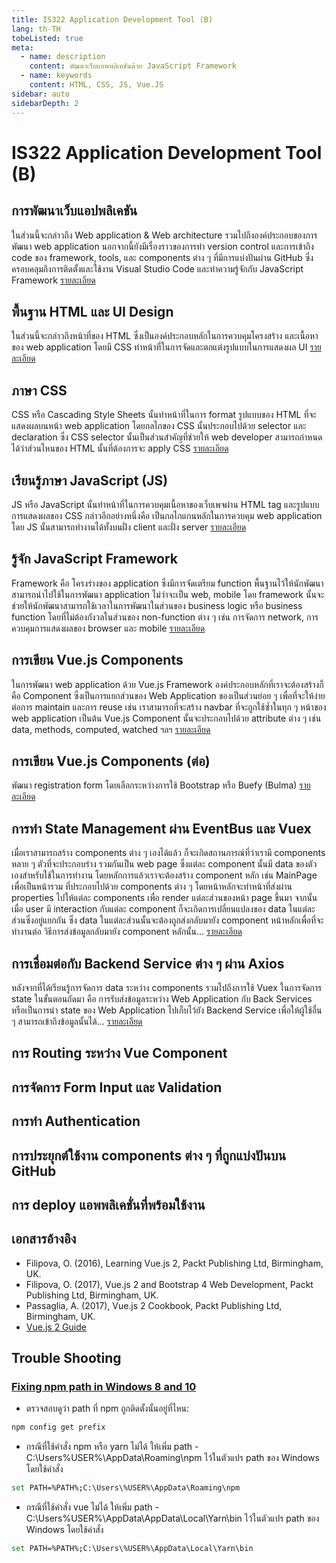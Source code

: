 ```yaml
---
title: IS322 Application Development Tool (B)
lang: th-TH
tobeListed: true
meta:
  - name: description
    content: พัฒนาเว็บแอพพลิเคชั่นด้วย JavaScript Framework
  - name: keywords
    content: HTML, CSS, JS, Vue.JS
sidebar: auto
sidebarDepth: 2
---
```


# IS322 Application Development Tool (B)

## การพัฒนาเว็บแอปพลิเคชัน

ในส่วนนี้จะกล่าวถึง Web application & Web architecture รวมไปถึงองค์ประกอบของการพัฒนา web application นอกจากนี้ยังมีเรื่องราวของการทำ version control และการเข้าถึง code ของ framework, tools, และ components ต่าง ๆ ที่มีการแบ่งปันผ่าน GitHub ซึ่งครอบคลุมถึงการติดตั้งและใช้งาน Visual Studio Code และทำความรู้จักกับ JavaScript Framework [รายละเอียด](/courses/is322/week-01.md)

## พื้นฐาน HTML และ UI Design

ในส่วนนี้จะกล่าวถึงหน้าที่ของ HTML ซึ่งเป็นองค์ประกอบหลักในการควบคุมโครงสร้าง และเนื้อหาของ web application โดยมี CSS ทำหน้าที่ในการจัดและตกแต่งรูปแบบในการแสดงผล UI [รายละเอียด](/courses/is322/week-02.md)

## ภาษา CSS

CSS หรือ Cascading Style Sheets นั้นทำหน้าที่ในการ format รูปแบบของ HTML ที่จะแสดงผลบนหน้า web application โดยกลไกของ CSS นั้นประกอบไปด้วย selector และ declaration ซึ่ง CSS selector นั้นเป็นส่วนสำคัญที่ช่วยให้ web developer สามารถกำหนดได้ว่าส่วนไหนของ HTML นั้นที่ต้องการจะ apply CSS [รายละเอียด](/courses/is322/week-03.md)

## เรียนรู้ภาษา JavaScript (JS)

JS หรือ JavaScript นั้นทำหน้าที่ในการควบคุมเนื้อหาของเว็บเพจผ่าน HTML tag และรูปแบบการแสดงผลของ CSS กล่าวอีกอย่างหนึ่งคือ เป็นกลไกแกนหลักในการควบคุม web application โดย JS นั้นสามารถทำงานได้ทั้งบนฝั่ง client และฝั่ง server [รายละเอียด](/courses/is322/week-04.md)

## รู้จัก JavaScript Framework

Framework คือ โครงร่างของ application ซึ่งมีการจัดเตรียม function พื้นฐานไว้ให้นักพัฒนาสามารถนำไปใช้ในการพัฒนา application ไม่ว่าจะเป็น web, mobile โดย framework นั้นจะช่วยให้นักพัฒนาสามารถใช้เวลาในการพัฒนาในส่วนของ business logic หรือ business function โดยที่ไม่ต้องกังวลในส่วนของ non-function ต่าง ๆ เช่น การจัดการ network, การควบคุมการแสดงผลของ browser และ mobile [รายละเอียด](/courses/is322/week-05.md)

## การเขียน Vue.js Components

ในการพัฒนา web application ด้วย Vue.js Framework องค์ประกอบหลักที่เราจะต้องสร้างก็คือ Component ซึ่งเป็นการแยกส่วนของ Web Application ของเป็นส่วนย่อย ๆ เพื่อที่จะให้ง่ายต่อการ maintain และการ reuse เช่น เราสามารถที่จะสร้าง navbar ที่จะถูกใช้ซ้ำในทุก ๆ หน้าของ web application เป็นต้น Vue.js Component นั้นจะประกอบไปด้วย attribute ต่าง ๆ เช่น data, methods, computed, watched ฯลฯ [รายละเอียด](/courses/is322/week-06.md)

## การเขียน Vue.js Components (ต่อ)

พัฒนา registration form โดยเลือกระหว่างการใช้ Bootstrap หรือ Buefy (Bulma) [รายละเอียด](/courses/is322/week-07.md)

## การทำ State Management ผ่าน EventBus และ Vuex

เมื่อเราสามารถสร้าง components ต่าง ๆ เองได้แล้ว ก็จะเกิดสถานการณ์ที่ว่าเรามี components หลาย ๆ ตัวที่จะประกอบร่าง รวมกันเป็น web page ซึ่งแต่ละ component นั้นมี data ของตัวเองสำหรับใช้ในการทำงาน โดยหลักการแล้วเราจะต้องสร้าง component หลัก เช่น MainPage เพื่อเป็นหน้ารวม ที่ประกอบไปด้วย components ต่าง ๆ โดยหน้าหลักจะทำหน้าที่ส่งผ่าน properties ไปให้แต่ละ components เพื่อ render แต่ละส่วนของหน้า page ขึ้นมา จากนั้นเมื่อ user มี interaction กับแต่ละ component ก็จะเกิดการเปลี่ยนแปลงของ data ในแต่ละส่วนซึ่งอยู่แยกกัน ซึ่ง data ในแต่ละส่วนนั้นจะต้องถูกส่งกลับมายัง component หน้าหลักเพื่อที่จะทำงานต่อ วิธีการส่งข้อมูลกลับมายัง component หลักนั้น... [รายละเอียด](/courses/is322/week-08.md)

## การเชื่อมต่อกับ Backend Service ต่าง ๆ ผ่าน Axios

หลังจากที่ได้เรียนรู้การจัดการ data ระหว่าง components รวมไปถึงการใช้ Vuex ในการจัดการ state ในขั้นตอนถัดมา คือ การรับส่งข้อมูลระหว่าง Web Application กับ Back Services หรือเป็นการนำ state ของ Web Application ไปเก็บไว้ยัง Backend Service เพื่อให้ผู้ใช้อื่น ๆ สามารถเข้าถึงข้อมูลนั้นได้... [รายละเอียด](/courses/is322/week-09.md)

## การ Routing ระหว่าง Vue Component

## การจัดการ Form Input และ Validation

## การทำ Authentication

## การประยุกต์ใช้งาน components ต่าง ๆ ที่ถูกแบ่งปันบน GitHub

## การ deploy แอพพลิเคชั่นที่พร้อมใช้งาน

## เอกสารอ้างอิง

- Filipova, O. (2016), Learning Vue.js 2, Packt Publishing Ltd, Birmingham, UK.
- Filipova, O. (2017), Vue.js 2 and Bootstrap 4 Web Development, Packt Publishing Ltd, Birmingham, UK.
- Passaglia, A. (2017), Vue.js 2 Cookbook, Packt Publishing Ltd, Birmingham, UK.
- [Vue.js 2 Guide](<https://vuejs.org/v2/guide/>)

## Trouble Shooting

### [Fixing npm path in Windows 8 and 10](<https://stackoverflow.com/questions/27864040/fixing-npm-path-in-windows-8-and-10/32159233#32159233>)

- ตรวจสอบดูว่า path ที่ npm ถูกติดตั้งนั้นอยู่ที่ไหน:

```bash
npm config get prefix
```

- กรณีที่ใช้คำสั่ง npm หรือ yarn ไม่ได้ ให้เพิ่ม path - C:\Users\%USER%\AppData\Roaming\npm ไว้ในตัวแปร path ของ Windows โดยใช้คำสั่ง

```bash
set PATH=%PATH%;C:\Users\%USER%\AppData\Roaming\npm
```

- กรณีที่ใช้คำสั่ง vue ไม่ได้ ให้เพิ่ม path - C:\Users\%USER%\AppData\AppData\Local\Yarn\bin ไว้ในตัวแปร path ของ Windows โดยใช้คำสั่ง

```bash
set PATH=%PATH%;C:\Users\%USER%\AppData\Local\Yarn\bin
```
